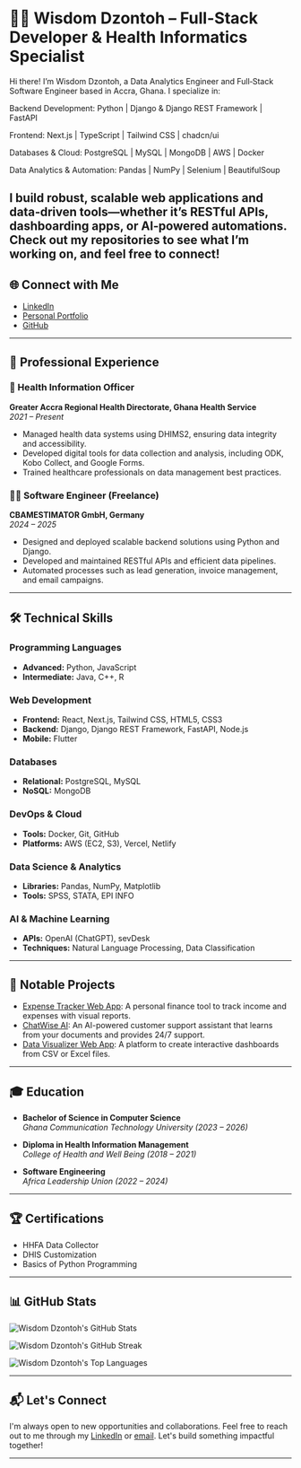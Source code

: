 # 👨‍💻 Wisdom Dzontoh – Full-Stack Developer & Health Informatics Specialist

Hi there! I’m Wisdom Dzontoh, a Data Analytics Engineer and Full‑Stack Software Engineer based in Accra, Ghana. I specialize in:

Backend Development: Python | Django & Django REST Framework | FastAPI

Frontend: Next.js | TypeScript | Tailwind CSS | chadcn/ui

Databases & Cloud: PostgreSQL | MySQL | MongoDB | AWS | Docker

Data Analytics & Automation: Pandas | NumPy | Selenium | BeautifulSoup

I build robust, scalable web applications and data‑driven tools—whether it’s RESTful APIs, dashboarding apps, or AI‑powered automations. Check out my repositories to see what I’m working on, and feel free to connect!
---

## 🌐 Connect with Me

- [LinkedIn](https://www.linkedin.com/in/wisdom-dzontoh-563430195/)
- [Personal Portfolio](https://wisdomdzontoh.vercel.app/)
- [GitHub](https://github.com/wisdomdzontoh)

---

## 💼 Professional Experience

### 🏥 Health Information Officer
**Greater Accra Regional Health Directorate, Ghana Health Service**  
*2021 – Present*

- Managed health data systems using DHIMS2, ensuring data integrity and accessibility.
- Developed digital tools for data collection and analysis, including ODK, Kobo Collect, and Google Forms.
- Trained healthcare professionals on data management best practices.

### 🧑‍💻 Software Engineer (Freelance)
**CBAMESTIMATOR GmbH, Germany**  
*2024 – 2025*

- Designed and deployed scalable backend solutions using Python and Django.
- Developed and maintained RESTful APIs and efficient data pipelines.
- Automated processes such as lead generation, invoice management, and email campaigns.

---

## 🛠️ Technical Skills

### Programming Languages

- **Advanced:** Python, JavaScript
- **Intermediate:** Java, C++, R

### Web Development

- **Frontend:** React, Next.js, Tailwind CSS, HTML5, CSS3
- **Backend:** Django, Django REST Framework, FastAPI, Node.js
- **Mobile:** Flutter

### Databases

- **Relational:** PostgreSQL, MySQL
- **NoSQL:** MongoDB

### DevOps & Cloud

- **Tools:** Docker, Git, GitHub
- **Platforms:** AWS (EC2, S3), Vercel, Netlify

### Data Science & Analytics

- **Libraries:** Pandas, NumPy, Matplotlib
- **Tools:** SPSS, STATA, EPI INFO

### AI & Machine Learning

- **APIs:** OpenAI (ChatGPT), sevDesk
- **Techniques:** Natural Language Processing, Data Classification

---

## 📂 Notable Projects

- [Expense Tracker Web App](https://expenses-tracker-eosin-one.vercel.app/): A personal finance tool to track income and expenses with visual reports.
- [ChatWise AI](https://chatwise-ai.vercel.app/): An AI-powered customer support assistant that learns from your documents and provides 24/7 support.
- [Data Visualizer Web App](https://github.com/wisdomdzontoh/dataviz-frontend): A platform to create interactive dashboards from CSV or Excel files.

---

## 🎓 Education

- **Bachelor of Science in Computer Science**  
  *Ghana Communication Technology University (2023 – 2026)*

- **Diploma in Health Information Management**  
  *College of Health and Well Being (2018 – 2021)*

- **Software Engineering**  
  *Africa Leadership Union (2022 – 2024)*

---

## 🏆 Certifications

- HHFA Data Collector
- DHIS Customization
- Basics of Python Programming

---

## 📊 GitHub Stats

![Wisdom Dzontoh's GitHub Stats](https://github-readme-stats.vercel.app/api?username=wisdomdzontoh&theme=dark&hide_border=false&include_all_commits=false&count_private=false)

![Wisdom Dzontoh's GitHub Streak](https://github-readme-streak-stats.herokuapp.com/?user=wisdomdzontoh&theme=dark&hide_border=false)

![Wisdom Dzontoh's Top Languages](https://github-readme-stats.vercel.app/api/top-langs/?username=wisdomdzontoh&theme=dark&hide_border=false&include_all_commits=false&count_private=false&layout=compact)

---

## 📬 Let's Connect

I'm always open to new opportunities and collaborations. Feel free to reach out to me through my [LinkedIn](https://www.linkedin.com/in/wisdom-dzontoh-563430195/) or [email](mailto:wisdomdzontoh@gmail.com). Let's build something impactful together!

---
